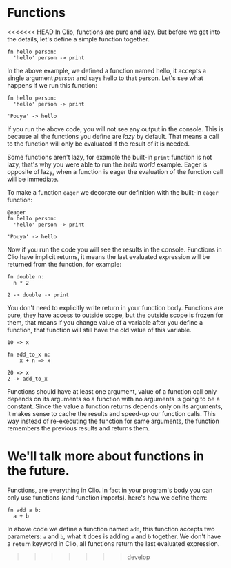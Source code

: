 # Functions

<<<<<<< HEAD
In Clio, functions are pure and lazy. But before we get into the details, let's define a simple function together.

```text
fn hello person:
  'hello' person -> print
```

In the above example, we defined a function named hello, it accepts a single argument _person_ and says hello to that person. Let's see what happens if we run this function:

```text
fn hello person:
  'hello' person -> print

'Pouya' -> hello
```

If you run the above code, you will not see any output in the console. This is because all the functions you define are _lazy_ by default. That means a call to the function will only be evaluated if the result of it is needed.

Some functions aren't lazy, for example the built-in `print` function is not lazy, that's why you were able to run the _hello world_ example. Eager is opposite of lazy, when a function is eager the evaluation of the function call will be immediate.

To make a function `eager` we decorate our definition with the built-in `eager` function:

```text
@eager
fn hello person:
  'hello' person -> print

'Pouya' -> hello
```

Now if you run the code you will see the results in the console. Functions in Clio have implicit returns, it means the last evaluated expression will be returned from the function, for example:

```text
fn double n:
  n * 2

2 -> double -> print
```

You don't need to explicitly write return in your function body. Functions are pure, they have access to outside scope, but the outside scope is frozen for them, that means if you change value of a variable after you define a function, that function will still have the old value of this variable.

```text
10 => x

fn add_to_x n:
    x + n => x

20 => x
2 -> add_to_x
```

Functions should have at least one argument, value of a function call only depends on its arguments so a function with no arguments is going to be a constant. Since the value a function returns depends only on its arguments, it makes sense to cache the results and speed-up our function calls. This way instead of re-executing the function for same arguments, the function remembers the previous results and returns them.

We'll talk more about functions in the future.
=======
Functions, are everything in Clio. In fact in your program's body you can only use functions \(and function imports\). here's how we define them:

```text
fn add a b:
  a + b
```

In above code we define a function named `add`, this function accepts two parameters: `a` and `b`, what it does is adding `a` and `b` together. We don't have a `return` keyword in Clio, all functions return the last evaluated expression.
>>>>>>> develop

